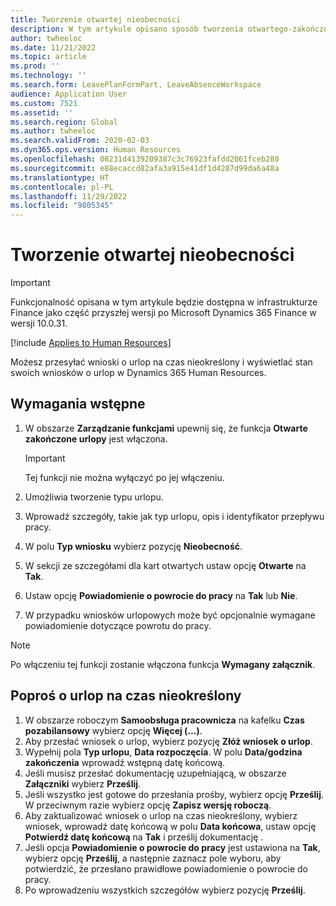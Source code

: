 ```yaml
---
title: Tworzenie otwartej nieobecności
description: W tym artykule opisano sposób tworzenia otwartego-zakończonego urlopu w Microsoft Dynamics 365 Human Resources.
author: twheeloc
ms.date: 11/21/2022
ms.topic: article
ms.prod: ''
ms.technology: ''
ms.search.form: LeavePlanFormPart, LeaveAbsenceWorkspace
audience: Application User
ms.custom: 7521
ms.assetid: ''
ms.search.region: Global
ms.author: twheeloc
ms.search.validFrom: 2020-02-03
ms.dyn365.ops.version: Human Resources
ms.openlocfilehash: 08231d4139209387c3c76923fafdd2061fceb280
ms.sourcegitcommit: e88ecaccd82afa3a915e41df1d4287d99da6a48a
ms.translationtype: HT
ms.contentlocale: pl-PL
ms.lasthandoff: 11/29/2022
ms.locfileid: "9805345"
---
```

# <a name="create-an-open-ended-leave-of-absence"></a>Tworzenie otwartej nieobecności

> [!IMPORTANT]
> Funkcjonalność opisana w tym artykule będzie dostępna w infrastrukturze Finance jako część przyszłej wersji po Microsoft Dynamics 365 Finance w wersji 10.0.31.

[!include [Applies to Human Resources](../includes/applies-to-hr.md)]

Możesz przesyłać wnioski o urlop na czas nieokreślony i wyświetlać stan swoich wniosków o urlop w Dynamics 365 Human Resources.

## <a name="prerequisites"></a>Wymagania wstępne

1. W obszarze **Zarządzanie funkcjami** upewnij się, że funkcja **Otwarte zakończone urlopy** jest włączona.

    > [!IMPORTANT]
    > Tej funkcji nie można wyłączyć po jej włączeniu.

2. Umożliwia tworzenie typu urlopu.
3. Wprowadź szczegóły, takie jak typ urlopu, opis i identyfikator przepływu pracy.
4. W polu **Typ wniosku** wybierz pozycję **Nieobecność**.
5. W sekcji ze szczegółami dla kart otwartych ustaw opcję **Otwarte** na **Tak**.
6. Ustaw opcję **Powiadomienie o powrocie do pracy** na **Tak** lub **Nie**.
7. W przypadku wniosków urlopowych może być opcjonalnie wymagane powiadomienie dotyczące powrotu do pracy.

> [!NOTE]
> Po włączeniu tej funkcji zostanie włączona funkcja **Wymagany załącznik**.

## <a name="request-an-open-ended-leave-of-absence"></a>Poproś o urlop na czas nieokreślony

1. W obszarze roboczym **Samoobsługa pracownicza** na kafelku **Czas pozabilansowy** wybierz opcję **Więcej (...)**.
2. Aby przesłać wniosek o urlop, wybierz pozycję **Złóż wniosek o urlop**.
3. Wypełnij pola **Typ urlopu**, **Data rozpoczęcia**. W polu **Data/godzina zakończenia** wprowadź wstępną datę końcową.
4. Jeśli musisz przesłać dokumentację uzupełniającą, w obszarze **Załączniki** wybierz **Prześlij**.
5. Jeśli wszystko jest gotowe do przesłania prośby, wybierz opcję **Prześlij**. W przeciwnym razie wybierz opcję **Zapisz wersję roboczą**.
6. Aby zaktualizować wniosek o urlop na czas nieokreślony, wybierz wniosek, wprowadź datę końcową w polu **Data końcowa**, ustaw opcję **Potwierdź datę końcową** na **Tak** i prześlij dokumentację .
7. Jeśli opcja **Powiadomienie o powrocie do pracy** jest ustawiona na **Tak**, wybierz opcję **Prześlij**, a następnie zaznacz pole wyboru, aby potwierdzić, że przesłano prawidłowe powiadomienie o powrocie do pracy.
8. Po wprowadzeniu wszystkich szczegółów wybierz pozycję **Prześlij**.
